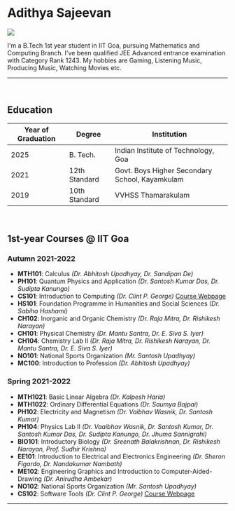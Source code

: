 # Adithya Sajeevan

![](\\wsl.localhost\Ubuntu\home\adithya\Adithya-Sajeevan.github.io\img\Adithya_sajeevan.jpg)

I'm a B.Tech 1st year student in IIT Goa, pursuing Mathematics and Computing Branch.
I've been qualified JEE Advanced entrance examination with Category Rank 1243.
My hobbies are Gaming, Listening Music, Producing Music, Watching Movies etc.

<hr>
<br>

## Education

|Year of Graduation|Degree|Institution|
|-|-|-|
|2025|B. Tech.|Indian Institute of Technology, Goa|
|2021|12th Standard|Govt. Boys Higher Secondary School, Kayamkulam|
|2019|10th Standard|VVHSS Thamarakulam|
<br>

## 1st-year Courses @ IIT Goa

### Autumn 2021-2022

- **MTH101**: Calculus *(Dr. Abhitosh Upadhyay, Dr. Sandipan De)*
- **PH101**: Quantum Physics and Application *(Dr. Santosh Kumar Das, Dr. Sudipta Kanungo)*
- **CS101**: Introduction to Computing *(Dr. Clint P. George)* [Course Webpage](https://clintpgeorge.github.io/cs-101/autumn-2021/)
- **HS101**: Foundation Programme in Humanities and Social Sciences *(Dr. Sabiha Hashami)*
- **CH102**: Inorganic and Organic Chemistry *(Dr. Raja Mitra, Dr. Rishikesh Narayan)*
- **CH101**: Physical Chemistry *(Dr. Mantu Santra, Dr. E. Siva S. Iyer)*
- **CH104**: Chemistry Lab II *(Dr. Raja Mitra, Dr. Rishikesh Narayan, Dr. Mantu Santra, Dr. E. Siva S. Iyer)*
- **NO101**: National Sports Organization *(Mr. Santosh Upadhyay)*
- **MC100**: Introduction to Profession *(Dr. Abhitosh Upadhyay)*

### Spring 2021-2022

- **MTH1021**: Basic Linear Algebra *(Dr. Kalpesh Haria)*
- **MTH1022**: Ordinary Differential Equations *(Dr. Saumya Bajpai)*
- **PH102**: Electricity and Magnetism *(Dr. Vaibhav Wasnik, Dr. Santosh Kumar)*
- **PH104**: Physics Lab II *(Dr. Vaaibhav Wasnik, Dr. Santosh Kumar, Dr. Santosh Kumar Das, Dr. Sudipta Kanungo, Dr. Jhuma Sannigrahi)*
- **BIO101**: Introductory Biology *(Dr. Sreenath Balakrishnan, Dr. Rishikesh Narayan, Prof. Sudhir Krishna)*
- **EE101**: Introduction to Electrical and Electronics Engineering *(Dr. Sheron Figardo, Dr. Nandakumar Nambath)*
- **ME102**: Engineering Graphics and Introduction to Computer-Aided-Drawing *(Dr. Anirudha Ambekar)*
- **NO102**: National Sports Organization *(Mr. Santosh Upadhyay)*
- **CS102**: Software Tools *(Dr. Clint P. George)* [Course Webpage](https://clintpgeorge.github.io/cs-102/spring-2022/)

<hr>